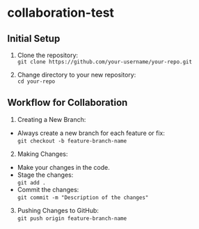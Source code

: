 # collaboration-test

## Initial Setup

1. Clone the repository:  
`git clone https://github.com/your-username/your-repo.git`  

2. Change directory to your new repository:   
`cd your-repo`  

## Workflow for Collaboration

1. Creating a New Branch:  

- Always create a new branch for each feature or fix:  
`git checkout -b feature-branch-name`  

2. Making Changes:  
- Make your changes in the code.  
- Stage the changes:  
`git add .`  
- Commit the changes:  
`git commit -m "Description of the changes"`  

3. Pushing Changes to GitHub:  
`git push origin feature-branch-name` 
